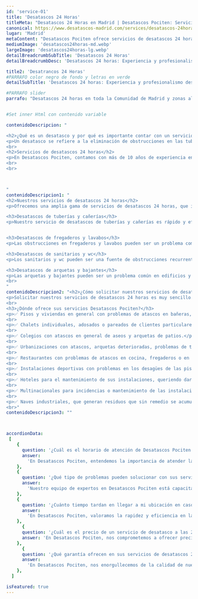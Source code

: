 ```yaml
---
id: 'service-01'
title: 'Desatascos 24 Horas'
titleMeta: "Desatascos 24 Horas en Madrid | Desatascos Pociten: Servicio Urgente y Eficaz "
canonical: https://www.desatascos-madrid.com/services/desatascos-24horas
lugar: 'Madrid'
metaContent: "Desatascos Pociten ofrece servicios de desatascos 24 horas en Madrid. Respuesta urgente y eficaz a emergencias. Tu solución de confianza. Llámanos al 647 376 782"
mediumImage: 'desatascos24horas-md.webp'
largeImage: 'desatascos24horas-lg.webp'
detailBreadcrumbSubTitle: 'Desatascos 24 Horas'
detailBreadcrumbDesc: 'Desatascos 24 horas: Experiencia y profesionalismo desde Desatascos Pociten'

title2: 'Desatrancos 24 Horas'
#PARRAFO color negro de fondo y letras en verde
detailSubTitle: 'Desatascos 24 horas: Experiencia y profesionalismo desde Desatascos Pociten'

#PARRAFO slider
parrafo: "Desatascos 24 horas en toda la Comunidad de Madrid y zonas aledañas"


#Set inner Html con contenido variable

contenidoDescripcion: "

<h2>¿Qué es un desatasco y por qué es importante contar con un servicio de desatascos 24 horas?</h2>
<p>Un desatasco se refiere a la eliminación de obstrucciones en las tuberías, que impiden el correcto flujo de agua y residuos. Cuando se presentan obstrucciones, el agua no puede fluir libremente, lo que puede provocar problemas como malos olores, filtraciones de agua, o incluso inundaciones. Es por eso que contar con un servicio de desatascos 24 horas es importante, ya que se pueden solucionar estas emergencias en cualquier momento del día o de la noche, evitando mayores problemas y gastos a largo plazo.</p>
<br>
<h2>Servicios de desatascos 24 horas</h2>
<p>En Desatascos Pociten, contamos con más de 10 años de experiencia en servicios de pocería y desatascos. Nuestro equipo de profesionales altamente capacitados y experimentados están disponibles las 24 horas del día, los 365 días del año, para brindar servicios de alta calidad y satisfacer las necesidades de nuestros clientes. Además, utilizamos tecnología de punta y herramientas especializadas para realizar trabajos de desatascos de manera rápida y efectiva.</p>
<br>
<br>



"
contenidoDescripcion1: "
<h2>Nuestros servicios de desatascos 24 horas</h2>
<p>Ofrecemos una amplia gama de servicios de desatascos 24 horas, que incluyen:</p>

<h3>Desatascos de tuberías y cañerías</h3>
<p>Nuestro servicio de desatascos de tuberías y cañerías es rápido y efectivo, utilizando herramientas especializadas y tecnología avanzada para eliminar cualquier tipo de obstrucción en las tuberías.</p>


<h3>Desatascos de fregaderos y lavabos</h3>
<p>Las obstrucciones en fregaderos y lavabos pueden ser un problema común en hogares y negocios. En Desatascos Pociten, contamos con herramientas y técnicas especiales para eliminar cualquier obstrucción en estos dispositivos.</p>

<h3>Desatascos de sanitarios y wc</h3>
<p>Los sanitarios y wc pueden ser una fuente de obstrucciones recurrentes. Contamos con técnicas especializadas para eliminar cualquier obstrucción en estos dispositivos, evitando problemas a largo plazo.</p>

<h3>Desatascos de arquetas y bajantes</h3>
<p>Las arquetas y bajantes pueden ser un problema común en edificios y condominios. En Desatascos Pociten, contamos con herramientas especializadas y personal capacitado para solucionar estos problemas de manera efectiva y rápida.</p>
<br>
"
contenidoDescripcion2: "<h2>¿Cómo solicitar nuestros servicios de desatascos 24 horas?</h2>
<p>Solicitar nuestros servicios de desatascos 24 horas es muy sencillo. Simplemente contáctenos a través de nuestra página web o vía telefónica pulsando el boton de 24 ghoras que hay en esta página o sobre los números de teléfono de la cabecera, y nuestro equipo de profesionales altamente capacitados estará listo para brindarle asistencia inmediata en cualquier momento del día o de la noche</p>
<br>
<h3>¿Dónde ofrece sus servicios Desatascos Pociten?</h3>
<p>✅ Pisos y viviendas en general con problemas de atascos en bañeras, fregaderos o inodoros.</p>
<br>
<p>✅ Chalets individuales, adosados o pareados de clientes particulares en general con problemas de atascos en arquetas de hojas o tierra.</p>
<br>
<p>✅ Colegios con atascos en general de aseos y arquetas de patios.</p>
<br>
<p>✅ Urbanizaciones con atascos, arquetas deterioradas, problemas de tuberías o bajantes.</p>
<br>
<p>✅ Restaurantes con problemas de atascos en cocina, fregaderos o en los aseos de los clientes.</p>
<br>
<p>✅ Instalaciones deportivas con problemas en los desagües de las piscina o vaciado de arquetas en los vestuarios.</p>
<br>
<p>✅ Hoteles para el mantenimiento de sus instalaciones, queriendo dar siempre el mejor servicio a sus huéspedes.</p>
<br>
<p>✅ Multinacionales para incidencias o mantenimiento de las instalaciones distribuidas en sus oficinas.</p>
<br>
<p>✅ Naves industriales, que generan residuos que sin remedio se acumulan en sus arquetas produciendo atrancos.</p>
<br>"
contenidoDescripcion3: ""



accordionData:
 [
    {
      question: '¿Cuál es el horario de atención de Desatascos Pociten para servicios de desatascos?',
      answer:
        'En Desatascos Pociten, entendemos la importancia de atender las emergencias de nuestros clientes de manera rápida y eficiente. Por eso, ofrecemos servicios de desatascos 24 horas al día, los 365 días del año.',
    },
    {
      question: '¿Qué tipo de problemas pueden solucionar con sus servicios de desatascos 24 horas?',
      answer:
        'Nuestro equipo de expertos en Desatascos Pociten está capacitado para resolver una amplia variedad de situaciones, desde atascos en tuberías domésticas hasta obstrucciones en redes de alcantarillado. Estamos disponibles las 24 horas para atender cualquier urgencia.',
    },
    {
      question: '¿Cuánto tiempo tardan en llegar a mi ubicación en caso de una emergencia de desatasco?',
      answer:
        'En Desatascos Pociten, valoramos la rapidez y eficiencia en la atención al cliente. Nuestros técnicos están distribuidos estratégicamente para garantizar una respuesta rápida en caso de urgencias de desatascos 24 horas. El tiempo de llegada puede variar según la distancia y el tráfico, pero nos esforzamos por llegar a su ubicación en el menor tiempo posible',
    },
      {
      question: '¿Cuál es el precio de un servicio de desatasco a las 2 de la mañana?',
      answer: 'En Desatascos Pociten, nos comprometemos a ofrecer precios justos y transparentes para nuestros servicios de desatascos 24 horas. El costo puede variar según la complejidad del problema y el tipo de servicio requerido. Le recomendamos que se ponga en contacto con nuestro equipo de atención al cliente, quienes estarán encantados de proporcionarle un presupuesto detallado y personalizado.'
    },
      {
      question: '¿Qué garantía ofrecen en sus servicios de desatascos 24 horas?',
      answer:
        'En Desatascos Pociten, nos enorgullecemos de la calidad de nuestro trabajo y la satisfacción del cliente es nuestra prioridad. Por eso, ofrecemos una garantía en todos nuestros servicios de desatascos 24 horas. Si experimenta algún problema relacionado con el servicio que hemos realizado, no dude en ponerse en contacto con nuestro equipo de atención al cliente para que podamos resolverlo de inmediato.',
    },
  ]

isFeatured: true
---
```



